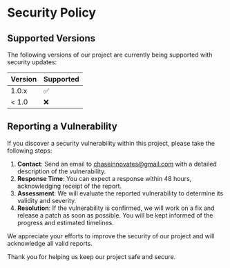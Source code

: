 # Security Policy

## Supported Versions

The following versions of our project are currently being supported with security updates:

| Version | Supported          |
| ------- | ------------------ |
| 1.0.x   | :white_check_mark: |
| < 1.0   | :x:                |

## Reporting a Vulnerability

If you discover a security vulnerability within this project, please take the following steps:

1. **Contact**: Send an email to [chaseinnovates@gmail.com](mailto:chaseinnovates@gmail.com) with a detailed description of the vulnerability.
2. **Response Time**: You can expect a response within 48 hours, acknowledging receipt of the report.
3. **Assessment**: We will evaluate the reported vulnerability to determine its validity and severity.
4. **Resolution**: If the vulnerability is confirmed, we will work on a fix and release a patch as soon as possible. You will be kept informed of the progress and estimated timelines.

We appreciate your efforts to improve the security of our project and will acknowledge all valid reports.

Thank you for helping us keep our project safe and secure.
